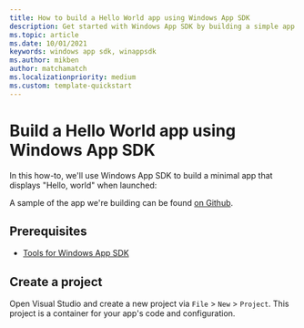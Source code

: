 ```yaml
---
title: How to build a Hello World app using Windows App SDK
description: Get started with Windows App SDK by building a simple app that displays "Hello, world". 
ms.topic: article
ms.date: 10/01/2021
keywords: windows app sdk, winappsdk
ms.author: mikben
author: matchamatch
ms.localizationpriority: medium
ms.custom: template-quickstart
---
```


# Build a Hello World app using Windows App SDK

In this how-to, we'll use Windows App SDK to build a minimal app that displays "Hello, world" when launched:

<!-- image here -->

A sample of the app we're building can be found [on Github](todo).

## Prerequisites

 - [Tools for Windows App SDK](https://docs.microsoft.com/en-us/windows/apps/windows-app-sdk/set-up-your-development-environment)


## Create a project

Open Visual Studio and create a new project via `File` > `New` > `Project`. This project is a container for your app's code and configuration.

